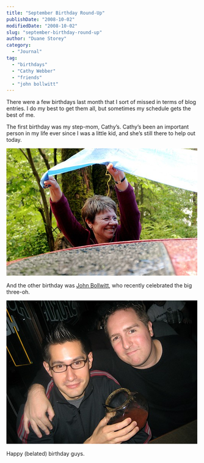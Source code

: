 ```yaml
---
title: "September Birthday Round-Up"
publishDate: "2008-10-02"
modifiedDate: "2008-10-02"
slug: "september-birthday-round-up"
author: "Duane Storey"
category:
  - "Journal"
tag:
  - "birthdays"
  - "Cathy Webber"
  - "friends"
  - "john bollwitt"
---
```


There were a few birthdays last month that I sort of missed in terms of blog entries. I do my best to get them all, but sometimes my schedule gets the best of me.

The first birthday was my step-mom, Cathy’s. Cathy’s been an important person in my life ever since I was a little kid, and she’s still there to help out today.

![Cathy](_images/september-birthday-roundup-1.jpg)

And the other birthday was [John Bollwitt](http://www.johnbollwitt.com), who recently celebrated the big three-oh.

![Me and John](_images/september-birthday-roundup-2.jpg)

Happy (belated) birthday guys.